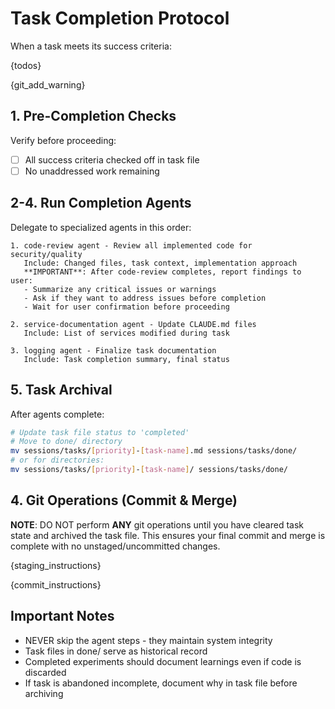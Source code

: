 # Task Completion Protocol

When a task meets its success criteria:

{todos}

{git_add_warning}

## 1. Pre-Completion Checks

Verify before proceeding:
- [ ] All success criteria checked off in task file
- [ ] No unaddressed work remaining

## 2-4. Run Completion Agents

Delegate to specialized agents in this order:
```
1. code-review agent - Review all implemented code for security/quality
   Include: Changed files, task context, implementation approach
   **IMPORTANT**: After code-review completes, report findings to user:
   - Summarize any critical issues or warnings
   - Ask if they want to address issues before completion
   - Wait for user confirmation before proceeding
   
2. service-documentation agent - Update CLAUDE.md files 
   Include: List of services modified during task
   
3. logging agent - Finalize task documentation
   Include: Task completion summary, final status
```

## 5. Task Archival

After agents complete:
```bash
# Update task file status to 'completed'
# Move to done/ directory
mv sessions/tasks/[priority]-[task-name].md sessions/tasks/done/
# or for directories:
mv sessions/tasks/[priority]-[task-name]/ sessions/tasks/done/
```

## 4. Git Operations (Commit & Merge)

**NOTE**: DO NOT perform **ANY** git operations until you have cleared task state and archived the task file. This ensures your final commit and merge is complete with no unstaged/uncommitted changes.

{staging_instructions}

{commit_instructions}

## Important Notes

- NEVER skip the agent steps - they maintain system integrity
- Task files in done/ serve as historical record
- Completed experiments should document learnings even if code is discarded
- If task is abandoned incomplete, document why in task file before archiving
